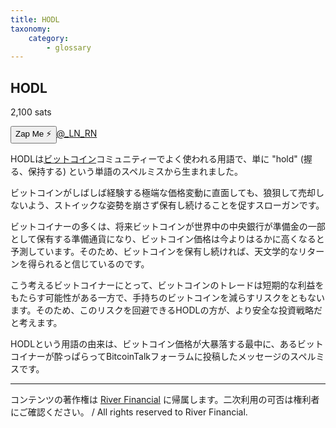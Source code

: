 ```yaml
---
title: HODL
taxonomy:
    category:
        - glossary
---
```


## HODL
2,100 sats

<div><button class="zap-button" data-npub="npub1f3maxrcsh7ep5kcfjcvu7zl85far4qdjfgk7nz83gksr3k73r9hqaelayw" data-relays="wss://relay.damus.io,wss://relay.snort.social,wss://nostr.wine,wss://relay.nostr.band">Zap Me ⚡</button><a href="https://twitter.com/_LN_RN">@_LN_RN</a></div>

HODLは[ビットコイン](https://lostinbitcoin.sakuraweb.com/glossary/bitcoin/)コミュニティーでよく使われる用語で、単に "hold" (握る、保持する) という単語のスペルミスから生まれました。

ビットコインがしばしば経験する極端な価格変動に直面しても、狼狽して売却しないよう、ストイックな姿勢を崩さず保有し続けることを促すスローガンです。

ビットコイナーの多くは、将来ビットコインが世界中の中央銀行が準備金の一部として保有する準備通貨になり、ビットコイン価格は今よりはるかに高くなると予測しています。そのため、ビットコインを保有し続ければ、天文学的なリターンを得られると信じているのです。

こう考えるビットコイナーにとって、ビットコインのトレードは短期的な利益をもたらす可能性がある一方で、手持ちのビットコインを減らすリスクをともないます。そのため、このリスクを回避できるHODLの方が、より安全な投資戦略だと考えます。

HODLという用語の由来は、ビットコイン価格が大暴落する最中に、あるビットコイナーが酔っぱらってBitcoinTalkフォーラムに投稿したメッセージのスペルミスです。

---
コンテンツの著作権は [River Financial](https://river.com/) に帰属します。二次利用の可否は権利者にご確認ください。 / All rights reserved to River Financial.
